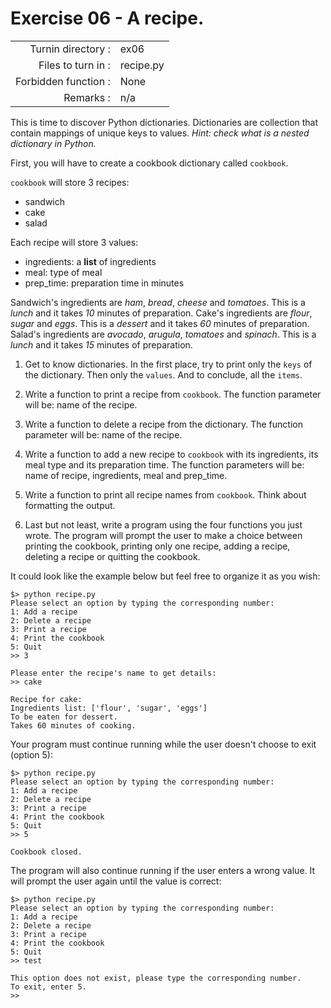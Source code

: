 # Exercise 06 - A recipe.

|                         |                    |
| -----------------------:| ------------------ |
|   Turnin directory :    |  ex06              |
|   Files to turn in :    |  recipe.py         |
|   Forbidden function :  |  None              |
|   Remarks :             |  n/a               |

This is time to discover Python dictionaries. Dictionaries are collection that contain mappings of unique keys to values.
*Hint: check what is a nested dictionary in Python.*

First, you will have to create a cookbook dictionary called `cookbook`.

`cookbook` will store 3 recipes:
* sandwich
* cake
* salad

Each recipe will store 3 values:
* ingredients: a **list** of ingredients
* meal: type of meal
* prep_time: preparation time in minutes

Sandwich's ingredients are *ham*, *bread*, *cheese* and *tomatoes*. This is a *lunch* and it takes *10* minutes of preparation.
Cake's ingredients are *flour*, *sugar* and *eggs*. This is a *dessert* and it takes *60* minutes of preparation.
Salad's ingredients are *avocado*, *arugula*, *tomatoes* and *spinach*. This is a *lunch* and it takes *15* minutes of preparation.

1. Get to know dictionaries. In the first place, try to print only the `keys` of the dictionary. Then only the `values`. And to conclude, all the `items`.

2. Write a function to print a recipe from `cookbook`. The function parameter will be: name of the recipe.

3. Write a function to delete a recipe from the dictionary. The function parameter will be: name of the recipe.

4. Write a function to add a new recipe to `cookbook` with its ingredients, its meal type and its preparation time. The function parameters will be: name of recipe, ingredients, meal and prep_time.

5. Write a function to print all recipe names from `cookbook`. Think about formatting the output.

6. Last but not least, write a program using the four functions you just wrote.
The program will prompt the user to make a choice between printing the cookbook, printing only one recipe, adding a recipe, deleting a recipe or quitting the cookbook.

It could look like the example below but feel free to organize it as you wish:

```console
$> python recipe.py
Please select an option by typing the corresponding number:
1: Add a recipe
2: Delete a recipe
3: Print a recipe
4: Print the cookbook
5: Quit
>> 3

Please enter the recipe's name to get details:
>> cake

Recipe for cake:
Ingredients list: ['flour', 'sugar', 'eggs']
To be eaten for dessert.
Takes 60 minutes of cooking.
```

Your program must continue running while the user doesn't choose to exit (option 5):

```console
$> python recipe.py
Please select an option by typing the corresponding number:
1: Add a recipe
2: Delete a recipe
3: Print a recipe
4: Print the cookbook
5: Quit
>> 5

Cookbook closed.
```

The program will also continue running if the user enters a wrong value.
It will prompt the user again until the value is correct:

```console
$> python recipe.py
Please select an option by typing the corresponding number:
1: Add a recipe
2: Delete a recipe
3: Print a recipe
4: Print the cookbook
5: Quit
>> test

This option does not exist, please type the corresponding number.
To exit, enter 5.
>> 
```
